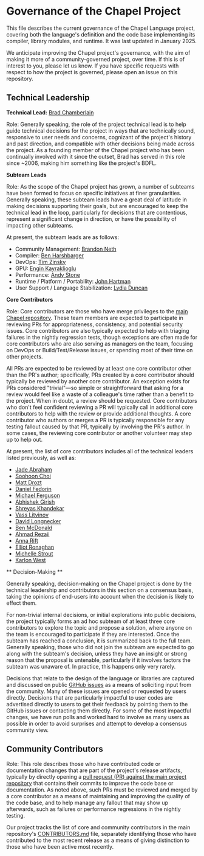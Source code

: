 # Governance of the Chapel Project

This file describes the current governance of the Chapel Language
project, covering both the language's definition and the code base
implementing its compiler, library modules, and runtime.  It was last
updated in January 2025.

We anticipate improving the Chapel project's governance, with the aim
of making it more of a community-governed project, over time.  If this
is of interest to you, please let us know.  If you have specific
requests with respect to how the project is governed, please open an
issue on this repository.


## Technical Leadership

**Technical Lead:** [Brad Chamberlain](bradcray)

Role: Generally speaking, the role of the project technical lead is to
help guide technical decisions for the project in ways that are
technically sound, responsive to user needs and concerns, cognizant of
the project's history and past direction, and compatible with other
decisions being made across the project.  As a founding member of the
Chapel project who has been continually involved with it since the
outset, Brad has served in this role since ~2006, making him something
like the project's BDFL.


**Subteam Leads**

Role: As the scope of the Chapel project has grown, a number of
subteams have been formed to focus on specific initiatives at finer
granularities.  Generally speaking, these subteam leads have a great
deal of latitude in making decisions supporting their goals, but are
encouraged to keep the technical lead in the loop, particularly for
decisions that are contentious, represent a significant change in
direction, or have the possibility of impacting other subteams.

At present, the subteam leads are as follows:

* Community Management: [Brandon Neth](https://github.com/brandon-neth)
* Compiler: [Ben Harshbarger](https://github.com/benharsh)
* DevOps: [Tim Zinsky](https://github.com/tzinsky)
* GPU: [Engin Kayraklioglu](e-kayrakli)
* Performance: [Andy Stone](https://github.com/stonea)
* Runtime / Platform / Portability: [John Hartman](https://github.com/jhh67)
* User Support / Language Stabilization: [Lydia Duncan](https://github.com/lydia-duncan)


**Core Contributors**

Role: Core contributors are those who have merge privileges to the
[main Chapel repository](https://github.com/chapel-lang/chapel).
These team members are expected to participate in reviewing PRs for
appropriateness, consistency, and potential security issues.  Core
contributors are also typically expected to help with triaging
failures in the nightly regression tests, though exceptions are often
made for core contributors who are also serving as managers on the
team, focusing on DevOps or Build/Test/Release issues, or spending
most of their time on other projects.

All PRs are expected to be reviewed by at least one core contributor
other than the PR's author; specifically, PRs created by a core
contributor should typically be reviewed by another core contributor.
An exception exists for PRs considered "trivial"—so simple or
straightforward that asking for a review would feel like a waste of a
colleague's time rather than a benefit to the project.  When in doubt,
a review should be requested.  Core contributors who don't feel
confident reviewing a PR will typically call in additional core
contributors to help with the review or provide additional thoughts.
A core contributor who authors or merges a PR is typically responsible
for any testing fallout caused by that PR, typically by involving the
PR's author.  In some cases, the reviewing core contributor or another
volunteer may step up to help out.

At present, the list of core contributors includes all of the
technical leaders listed previously, as well as:

* [Jade Abraham](https://github.com/jabraham17)
* [Soohoon Choi](https://github.com/soohoonchoi)
* [Matt Drozt](https://github.com/MattToast)
* [Daniel Fedorin](https://github.com/DanilaFe)
* [Michael Ferguson](https://github.com/mppf)
* [Abhishek Girish](https://github.com/agirish)
* [Shreyas Khandekar](https://github.com/ShreyasKhandekar)
* [Vass Litvinov](https://github.com/vasslitvinov)
* [David Longnecker](https://github.com/dlongnecke-cray)
* [Ben McDonald](https://github.com/bmcdonald3)
* [Ahmad Rezaii](https://github.com/arezaii)
* [Anna Rift](https://github.com/riftEmber)
* [Elliot Ronaghan](https://github.com/ronawho)
* [Michelle Strout](https://github.com/mstrout)
* [Karlon West](https://github.com/karlonw)


** Decision-Making **

Generally speaking, decision-making on the Chapel project is done by
the technical leadership and contributors in this section on a
consensus basis, taking the opinions of end-users into account when
the decision is likely to effect them.

For non-trivial internal decisions, or initial explorations into
public decisions, the project typically forms an ad hoc subteam of at
least three core contributors to explore the topic and propose a
solution, where anyone on the team is encouraged to participate if
they are interested.  Once the subteam has reached a conclusion, it is
summarized back to the full team.  Generally speaking, those who did
not join the subteam are expected to go along with the subteam's
decision, unless they have an insight or strong reason that the
proposal is untenable, particularly if it involves factors the subteam
was unaware of.  In practice, this happens only very rarely.

Decisions that relate to the design of the language or libraries are
captured and discussed on public [GitHub
issues](https://github.com/chapel-lang/chapel/issues?q=is%3Aissue) as
a means of soliciting input from the community. Many of these issues
are opened or requested by users directly. Decisions that are
particularly impactful to user codes are advertised directly to users
to get their feedback by pointing them to the GitHub issues or
contacting them directly.  For some of the most impactful changes, we
have run polls and worked hard to involve as many users as possible in
order to avoid surprises and attempt to develop a consensus community
view.


## Community Contributors

Role: This role describes those who have contributed code or
documentation changes that are part of the project's release
artifacts, typically by directly opening a [pull request (PR) against
the main project
repository](https://github.com/chapel-lang/chapel/pulls) that contains
their commits to improve the code base or documentation.  As noted
above, such PRs must be reviewed and merged by a core contributor as a
means of maintaining and improving the quality of the code base, and
to help manage any fallout that may show up afterwards, such as
failures or performance regressions in the nightly testing.

Our project tracks the list of core and community contributors in the
main repository's
[CONTRIBUTORS.md](https://github.com/chapel-lang/chapel/blob/main/CONTRIBUTORS.md)
file, separately identifying those who have contributed to the most
recent release as a means of giving distinction to those who have been
active most recently.
